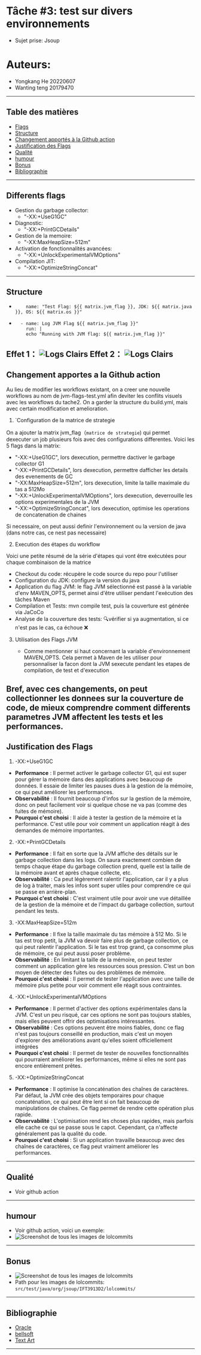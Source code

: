 # Tâche #3: test sur divers environnements
- Sujet prise: Jsoup 

# Auteurs:
- Yongkang He 20220607
- Wanting teng 20179470

---
## Table des matières
- [Flags](#Differents-flags)
- [Structure](#Structure)
- [Changement apportés à la Github action](#Changement-apportes-a-la-Github-action)
- [Justification des Flags](#Justification-des-Flags)
- [Qualité](#Qualité)
- [humour](#humour)
- [Bonus](#Bonus)
- [Bibliographie](#Bibliographie)
---

## Differents flags
- Gestion du garbage collector:
  - "-XX:+UseG1GC"                                    
- Diagnostic:
  - "-XX:+PrintGCDetails"               
- Gestion de la memoire:
  - "-XX:MaxHeapSize=512m"              
- Activation de fonctionnalités avancées:
  - "-XX:+UnlockExperimentalVMOptions"  
- Compilation JIT:
  - "-XX:+OptimizeStringConcat"
---



## Structure
-         name: "Test Flag: ${{ matrix.jvm_flag }}, JDK: ${{ matrix.java }}, OS: ${{ matrix.os }}"
-       - name: Log JVM Flag ${{ matrix.jvm_flag }}"
          run: |
          echo "Running with JVM flag: ${{ matrix.jvm_flag }}"
Effet 1： ![Logs Clairs](assets/logsClairs.png)
Effet 2： ![Logs Clairs](assets/logsClairs2.png)
---




## Changement apportes a la Github action 
Au lieu de modifier les workflows existant, on a creer une nouvelle workflows au nom de jvm-flags-test.yml afin deviter 
les conflits visuels avec les workflows du tache2. On a garder la structure du build.yml, mais avec certain modification 
et amelioration.

1. `Configuration de la matrice de strategie

On a ajouter la matrix jvm_flag（`matrice de strategie`) qui permet dexecuter un job plusieurs 
fois avec des configurations differentes. Voici les  5 flags dans la matrix:

- "-XX:+UseG1GC", lors dexecution, permettre dactiver le garbage collector G1
- "-XX:+PrintGCDetails", lors dexecution, permettre dafficher les details des evenements de GC
- "-XX:MaxHeapSize=512m", lors dexecution, limite la taille maximale du tas a 512Mo
- "-XX:+UnlockExperimentalVMOptions", lors dexecution, deverrouille les options experimentales de la JVM
- "-XX:+OptimizeStringConcat", lors dexecution, optimise les operations de concatenation de chaines

Si necessaire, on peut aussi definir l'environnement ou la version de java (dans notre cas, ce nest pas necessaire)

2. Execution des étapes du workflow

Voici une petite résumé de la série d'étapes qui vont être exécutées pour chaque combinaison de la matrice
- Checkout du code: récupère le code source du repo pour l'utiliser
- Configuration du JDK: configure la version du java
- Application du flag JVM: le flag JVM sélectionné est passé à la variable d'env MAVEN_OPTS, permet ainsi d'être utiliser pendant l'exécution des tâches Maven
- Compilation et Tests: mvn compile test, puis la couverture est générée via JaCoCo
- Analyse de la couverture des tests: 🔍vérifier si ya augmentation, si ce n'est pas le cas, ca échoue ❌

3. Utilisation des Flags JVM

   - Comme mentionner si haut concernant la variable d'environnement MAVEN_OPTS. Cela permet à Maven de les utiliser pour personnaliser la facon dont la JVM sexecute pendant les etapes de compilation, de test et d'execution

Bref, avec ces changements, on peut collectionner les donnees sur la couverture de code, de mieux comprendre comment differents
parametres JVM affectent les tests et les performances.
---


## Justification des Flags
1. -XX:+UseG1GC
- **Performance** : Il permet activer le garbage collector G1, qui est super pour gérer la mémoire dans des applications avec beaucoup de données. Il essaie de limiter les pauses dues à la gestion de la mémoire, ce qui peut améliorer les performances.
- **Observabilité** : Il fournit beaucoup d'infos sur la gestion de la mémoire, donc on peut facilement voir si quelque chose ne va pas (comme des fuites de mémoire).
- **Pourquoi c'est choisi** : Il aide à tester la gestion de la mémoire et la performance. C'est utile pour voir comment un application réagit à des demandes de mémoire importantes.

2. -XX:+PrintGCDetails
- **Performance** : Il fait en sorte que la JVM affiche des détails sur le garbage collection dans les logs. On saura exactement combien de temps chaque étape du garbage collection prend, quelle est la taille de la mémoire avant et après chaque collecte, etc.
- **Observabilité** : Ca peut légèrement ralentir l'application, car il y a plus de log à traiter, mais les infos sont super utiles pour comprendre ce qui se passe en arrière-plan.
- **Pourquoi c'est choisi** : C'est vraiment utile pour avoir une vue détaillée de la gestion de la mémoire et de l'impact du garbage collection, surtout pendant les tests.

3. -XX:MaxHeapSize=512m
- **Performance** : Il fixe la taille maximale du tas mémoire à 512 Mo. Si le tas est trop petit, la JVM va devoir faire plus de garbage collection, ce qui peut ralentir l'application. Si le tas est trop grand, ça consomme plus de mémoire, ce qui peut aussi poser problème.
- **Observabilité** : En limitant la taille de la mémoire, on peut tester comment un application gère les ressources sous pression. C’est un bon moyen de détecter des fuites ou des problèmes de mémoire.
- **Pourquoi c'est choisi** : Il permet de tester l'application avec une taille de mémoire plus petite pour voir comment elle réagit sous contraintes.

4. -XX:+UnlockExperimentalVMOptions
- **Performance** :  Il permet d'activer des options expérimentales dans la JVM. C'est un peu risqué, car ces options ne sont pas toujours stables, mais elles peuvent offrir des optimisations intéressantes.
- **Observabilité** :  Ces options peuvent être moins fiables, donc ce flag n'est pas toujours conseillé en production, mais c'est un moyen d'explorer des améliorations avant qu'elles soient officiellement intégrées
- **Pourquoi c'est choisi** : Il permet de tester de nouvelles fonctionnalités qui pourraient améliorer les performances, même si elles ne sont pas encore entièrement prêtes.
 
5. -XX:+OptimizeStringConcat
- **Performance** : Il optimise la concaténation des chaînes de caractères. Par défaut, la JVM crée des objets temporaires pour chaque concaténation, ce qui peut être lent si on fait beaucoup de manipulations de chaînes. Ce flag permet de rendre cette opération plus rapide.
- **Observabilité** : L'optimisation rend les choses plus rapides, mais parfois elle cache ce qui se passe sous le capot. Cependant, ça n'affecte généralement pas la qualité du code.
- **Pourquoi c'est choisi** : Si un application travaille beaucoup avec des chaînes de caractères, ce flag peut vraiment améliorer les performances.
 
---

## Qualité
- Voir github action
---


## humour
- Voir github action, voici un exemple:
- ![Screenshot de tous les images de lolcommits](lolcommits/global.png)
---


## Bonus
- ![Screenshot de tous les images de lolcommits](lolcommits/global.png)
- Path pour les images de lolcommits: `src/test/java/org/jsoup/IFT3913D2/lolcommits/`
---

## Bibliographie
- [Oracle](https://www.oracle.com/java/technologies/javase/vmoptions-jsp.html)
- [bellsoft](https://bell-sw.com/blog/guide-to-jvm-memory-configuration-options/)
- [Text Art](https://fsymbols.com/text-art/)
---